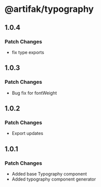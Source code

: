 # @artifak/typography

## 1.0.4

### Patch Changes

- fix type exports

## 1.0.3

### Patch Changes

- Bug fix for fontWeight

## 1.0.2

### Patch Changes

- Export updates

## 1.0.1

### Patch Changes

- Added base Typography component
- Added typography component generator
